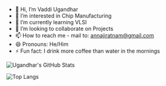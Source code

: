 - 👋 Hi, I’m Vaddi Ugandhar 
- 👀 I’m interested in Chip Manufacturing 
- 🌱 I’m currently learning VLSI
- 💞️ I’m looking to collaborate on Projects 
- 📫 How to reach me - mail to: annajiratnam@gmail.com
- 😄 Pronouns: He/Him
- ⚡ Fun fact: I drink more coffee than water in the mornings

![Ugandhar's GitHub Stats](https://github-readme-stats.vercel.app/api?username=uga961&show_icons=true&theme=radical)

![Top Langs](https://github-readme-stats.vercel.app/api/top-langs/?username=uga961&layout=compact&theme=radical)


<!---
uga961/uga961 is a ✨ special ✨ repository because its `README.md` (this file) appears on your GitHub profile.
You can click the Preview link to take a look at your changes.
--->

